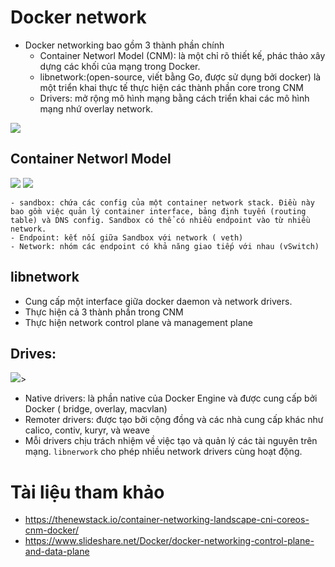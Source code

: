 # Docker network
- Docker networking bao gồm 3 thành phần chính
	- Container Networl Model (CNM): là một chỉ rõ thiết kế, phác thảo xây dựng các khối của mạng trong Docker. 
	- libnetwork:(open-source, viết bằng Go, được sử dụng bởi docker) là một triển khai thực tế thực hiện các thành phần core trong CNM
	- Drivers: mở rộng mô hình mạng bằng cách triển khai các mô hình mạng nhứ overlay network.

<img src="https://i.imgur.com/JSKVxok.png">

## Container Networl Model

<img src="https://i.imgur.com/XHVWccw.png"> <img src="https://i.imgur.com/6A8e4ja.png">

	- sandbox: chứa các config của một container network stack. Điều này bao gồm việc quản lý container interface, bảng định tuyến (routing table) và DNS config. Sandbox có thể có nhiều endpoint vào từ nhiều network.
	- Endpoint: kết nối giữa Sandbox với network ( veth)
	- Network: nhóm các endpoint có khả năng giao tiếp với nhau (vSwitch)

## libnetwork
- Cung cấp một interface giữa docker daemon và network drivers. 
- Thực hiện cả 3 thành phần trong CNM
- Thực hiện network control plane và management plane 

## Drives:

<img src="https://i.imgur.com/LMUtULe.png">>

- Native drivers: là phần native của Docker Engine và được cung cấp bởi Docker ( bridge, overlay, macvlan)
- Remoter drivers: được tạo bởi cộng đồng và các nhà cung cấp khác như calico, contiv, kuryr, và weave
- Mỗi drivers chịu trách nhiệm về việc tạo và quản lý các tài nguyên trên mạng. `libnerwork` cho phép nhiều network drivers cùng hoạt động.

# Tài liệu tham khảo
- https://thenewstack.io/container-networking-landscape-cni-coreos-cnm-docker/ 
- https://www.slideshare.net/Docker/docker-networking-control-plane-and-data-plane